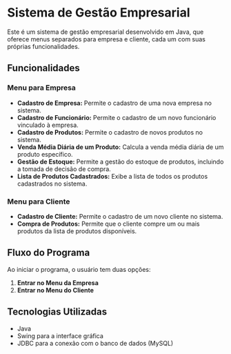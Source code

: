 # Sistema de Gestão Empresarial

Este é um sistema de gestão empresarial desenvolvido em Java, que oferece menus separados para empresa e cliente, cada um com suas próprias funcionalidades.

## Funcionalidades

### Menu para Empresa
- **Cadastro de Empresa:** Permite o cadastro de uma nova empresa no sistema.
- **Cadastro de Funcionário:** Permite o cadastro de um novo funcionário vinculado à empresa.
- **Cadastro de Produtos:** Permite o cadastro de novos produtos no sistema.
- **Venda Média Diária de um Produto:** Calcula a venda média diária de um produto específico.
- **Gestão de Estoque:** Permite a gestão do estoque de produtos, incluindo a tomada de decisão de compra.
- **Lista de Produtos Cadastrados:** Exibe a lista de todos os produtos cadastrados no sistema.

### Menu para Cliente
- **Cadastro de Cliente:** Permite o cadastro de um novo cliente no sistema.
- **Compra de Produtos:** Permite que o cliente compre um ou mais produtos da lista de produtos disponíveis.

## Fluxo do Programa

Ao iniciar o programa, o usuário tem duas opções:
1. **Entrar no Menu da Empresa**
2. **Entrar no Menu do Cliente**

## Tecnologias Utilizadas
- Java
- Swing para a interface gráfica
- JDBC para a conexão com o banco de dados (MySQL)
